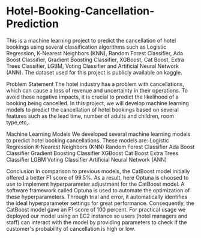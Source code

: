 # Hotel-Booking-Cancellation-Prediction
This is a machine learning project to predict the cancellation of hotel bookings using several classification algorithms such as Logistic Regression, K-Nearest Neighbors (KNN), Random Forest Classifier, Ada Boost Classifier, Gradient Boosting Classifier, XGBoost, Cat Boost, Extra Trees Classifier, LGBM, Voting Classifier and Artificial Neural Network (ANN). The dataset used for this project is publicly available on kaggle.

Problem Statement
The hotel industry has a problem with cancellations, which can cause a loss of revenue and uncertainty in their operations. To avoid these negative impacts, it is crucial to predict the likelihood of a booking being cancelled. In this project, we will develop machine learning models to predict the cancellation of hotel bookings based on several features such as the lead time, number of adults and children, room type,etc,.

Machine Learning Models
We developed several machine learning models to predict hotel booking cancellations. These models are:
Logistic Regression
K-Nearest Neighbors (KNN)
Random Forest Classifier
Ada Boost Classifier
Gradient Boosting Classifier
XGBoost
Cat Boost
Extra Trees Classifier
LGBM
Voting Classifier
Artificial Neural Network (ANN)

Conclusion
 In comparison to previous models, the CatBoost model initially offered a better F1 score of 99.5%. As a result, here Optuna is choosed to use to implement hyperparameter adjustment for the CatBoost model. A software framework called Optuna is used to automate the optimization of these hyperparameters. Through trial and error, it automatically identifies the ideal hyperparameter settings for great performance. Consequently, the CatBoost model gave an F1 score of 100 percent. For practical usage we deployed our model using an EC2 instance  so users (hotel managers and staff) can interact with the model by providing parameters to check if the customer's probability of cancellation is high or low. 

